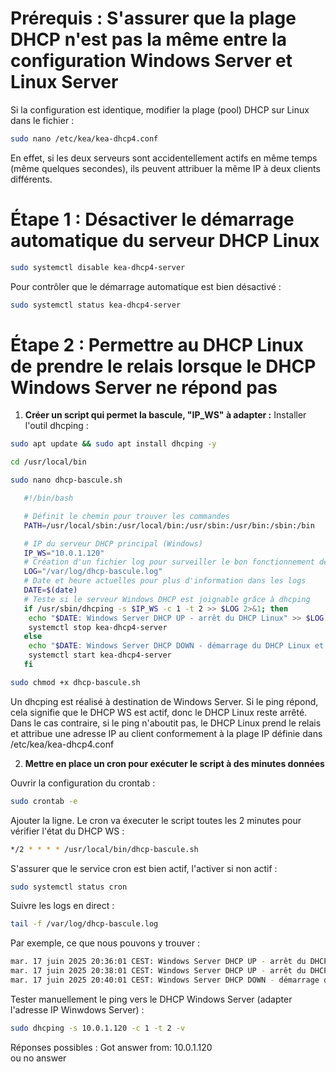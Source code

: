 # **Prérequis : S'assurer que la plage DHCP n'est pas la même entre la configuration Windows Server et Linux Server**
Si la configuration est identique, modifier la plage (pool) DHCP sur Linux dans le fichier :

```bash
sudo nano /etc/kea/kea-dhcp4.conf
```
En effet, si les deux serveurs sont accidentellement actifs en même temps (même quelques secondes), ils peuvent attribuer la même IP à deux clients différents.

# **Étape 1 : Désactiver le démarrage automatique du serveur DHCP Linux**
```bash
sudo systemctl disable kea-dhcp4-server
```
Pour contrôler que le démarrage automatique est bien désactivé :
```bash
sudo systemctl status kea-dhcp4-server
```
# **Étape 2 : Permettre au DHCP Linux de prendre le relais lorsque le DHCP Windows Server ne répond pas**

1. **Créer un script qui permet la bascule, "IP_WS" à adapter :**
Installer l'outil dhcping :
```bash
sudo apt update && sudo apt install dhcping -y
```

```bash
cd /usr/local/bin
```

```bash
sudo nano dhcp-bascule.sh
```
   
```bash
   #!/bin/bash

   # Définit le chemin pour trouver les commandes
   PATH=/usr/local/sbin:/usr/local/bin:/usr/sbin:/usr/bin:/sbin:/bin

   # IP du serveur DHCP principal (Windows)
   IP_WS="10.0.1.120"
   # Création d'un fichier log pour surveiller le bon fonctionnement de la bascule
   LOG="/var/log/dhcp-bascule.log"
   # Date et heure actuelles pour plus d'information dans les logs
   DATE=$(date)
   # Teste si le serveur Windows DHCP est joignable grâce à dhcping
   if /usr/sbin/dhcping -s $IP_WS -c 1 -t 2 >> $LOG 2>&1; then
    echo "$DATE: Windows Server DHCP UP - arrêt du DHCP Linux" >> $LOG
    systemctl stop kea-dhcp4-server
   else
    echo "$DATE: Windows Server DHCP DOWN - démarrage du DHCP Linux et attribution de nouvelles adresses IP" >> $LOG
    systemctl start kea-dhcp4-server
   fi
```
```bash
sudo chmod +x dhcp-bascule.sh
```
Un dhcping est réalisé à destination de Windows Server. Si le ping répond, cela signifie que le DHCP WS est actif, donc le DHCP Linux reste arrêté.  
Dans le cas contraire, si le ping n'aboutit pas, le DHCP Linux prend le relais et attribue une adresse IP au client conformement à la plage IP définie dans /etc/kea/kea-dhcp4.conf

2. **Mettre en place un cron pour exécuter le script à des minutes données**

Ouvrir la configuration du crontab :
```bash
sudo crontab -e
```

Ajouter la ligne. Le cron va éxecuter le script toutes les 2 minutes pour vérifier l'état du DHCP WS :
```bash
*/2 * * * * /usr/local/bin/dhcp-bascule.sh
```

S'assurer que le service cron est bien actif, l'activer si non actif :
```bash
sudo systemctl status cron
```

Suivre les logs en direct :
```bash
tail -f /var/log/dhcp-bascule.log
```
Par exemple, ce que nous pouvons y trouver :
```bash
mar. 17 juin 2025 20:36:01 CEST: Windows Server DHCP UP - arrêt du DHCP Linux
mar. 17 juin 2025 20:38:01 CEST: Windows Server DHCP UP - arrêt du DHCP Linux
mar. 17 juin 2025 20:40:01 CEST: Windows Server DHCP DOWN - démarrage du DHCP Linux et attribution de nouvelles adresses IP
```

Tester manuellement le ping vers le DHCP Windows Server (adapter l'adresse IP Winwdows Server) :
```bash
sudo dhcping -s 10.0.1.120 -c 1 -t 2 -v
```
Réponses possibles :
Got answer from: 10.0.1.120  
ou
no answer
